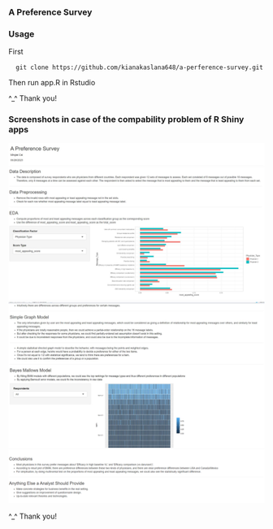 ### A Preference Survey
### Usage
First
```
  git clone https://github.com/kianakaslana648/a-perference-survey.git
```
Then run app.R in Rstudio

^_^ Thank you!

### Screenshots in case of the compability problem of R Shiny apps
![alt text](./screenshots/title.jpg)
![alt text](./screenshots/1.jpg)
![alt text](./screenshots/2.jpg)
![alt text](./screenshots/3.png)

^_^ Thank you!
